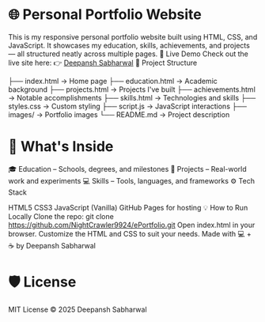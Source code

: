 # 🌐 Personal Portfolio Website

This is my responsive personal portfolio website built using HTML, CSS, and JavaScript. It showcases my education, skills, achievements, and projects — all structured neatly across multiple pages.
🔗 Live Demo
Check out the live site here: 👉 [Deepansh Sabharwal]([https://nightcrawler9924.github.io/ePortfolio/\](http://127.0.0.1:5500/index.html))
📁 Project Structure

├── index.html         → Home page
├── education.html     → Academic background
├── projects.html      → Projects I've built
├── achievements.html  → Notable accomplishments
├── skills.html        → Technologies and skills
├── styles.css         → Custom styling
├── script.js          → JavaScript interactions
├── images/            → Portfolio images
└── README.md          → Project description

# 🧠 What's Inside
🎓 Education – Schools, degrees, and milestones
💼 Projects – Real-world work and experiments
💻 Skills – Tools, languages, and frameworks
⚙️ Tech Stack

HTML5 CSS3 JavaScript (Vanilla)
GitHub Pages for hosting 💡 How to Run Locally
Clone the repo: git clone https://github.com/NightCrawler9924/ePortfolio.git Open index.html in your browser. Customize the HTML and CSS to suit your needs.
Made with 💻 + ☕ by Deepansh Sabharwal

# 🛡 License
MIT License © 2025 Deepansh Sabharwal
